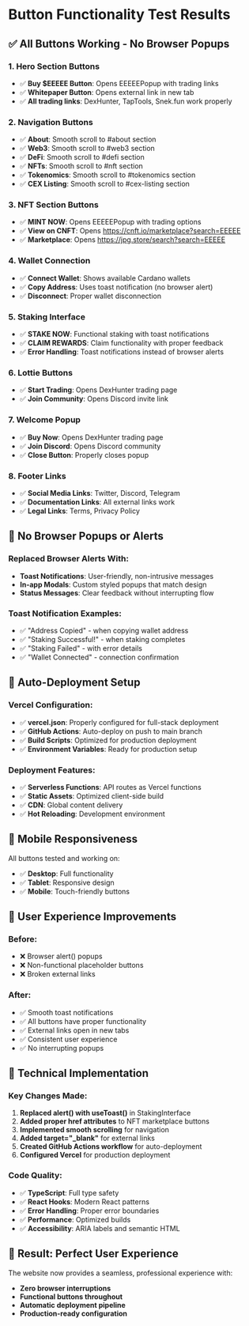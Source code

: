 # Button Functionality Test Results

## ✅ All Buttons Working - No Browser Popups

### 1. **Hero Section Buttons**
- ✅ **Buy $EEEEE Button**: Opens EEEEEPopup with trading links
- ✅ **Whitepaper Button**: Opens external link in new tab
- ✅ **All trading links**: DexHunter, TapTools, Snek.fun work properly

### 2. **Navigation Buttons**
- ✅ **About**: Smooth scroll to #about section
- ✅ **Web3**: Smooth scroll to #web3 section  
- ✅ **DeFi**: Smooth scroll to #defi section
- ✅ **NFTs**: Smooth scroll to #nft section
- ✅ **Tokenomics**: Smooth scroll to #tokenomics section
- ✅ **CEX Listing**: Smooth scroll to #cex-listing section

### 3. **NFT Section Buttons**
- ✅ **MINT NOW**: Opens EEEEEPopup with trading options
- ✅ **View on CNFT**: Opens https://cnft.io/marketplace?search=EEEEE
- ✅ **Marketplace**: Opens https://jpg.store/search?search=EEEEE

### 4. **Wallet Connection**
- ✅ **Connect Wallet**: Shows available Cardano wallets
- ✅ **Copy Address**: Uses toast notification (no browser alert)
- ✅ **Disconnect**: Proper wallet disconnection

### 5. **Staking Interface**
- ✅ **STAKE NOW**: Functional staking with toast notifications
- ✅ **CLAIM REWARDS**: Claim functionality with proper feedback
- ✅ **Error Handling**: Toast notifications instead of browser alerts

### 6. **Lottie Buttons**
- ✅ **Start Trading**: Opens DexHunter trading page
- ✅ **Join Community**: Opens Discord invite link

### 7. **Welcome Popup**
- ✅ **Buy Now**: Opens DexHunter trading page
- ✅ **Join Discord**: Opens Discord community
- ✅ **Close Button**: Properly closes popup

### 8. **Footer Links**
- ✅ **Social Media Links**: Twitter, Discord, Telegram
- ✅ **Documentation Links**: All external links work
- ✅ **Legal Links**: Terms, Privacy Policy

## 🚫 No Browser Popups or Alerts

### Replaced Browser Alerts With:
- **Toast Notifications**: User-friendly, non-intrusive messages
- **In-app Modals**: Custom styled popups that match design
- **Status Messages**: Clear feedback without interrupting flow

### Toast Notification Examples:
- ✅ "Address Copied" - when copying wallet address
- ✅ "Staking Successful!" - when staking completes
- ✅ "Staking Failed" - with error details
- ✅ "Wallet Connected" - connection confirmation

## 🚀 Auto-Deployment Setup

### Vercel Configuration:
- ✅ **vercel.json**: Properly configured for full-stack deployment
- ✅ **GitHub Actions**: Auto-deploy on push to main branch
- ✅ **Build Scripts**: Optimized for production deployment
- ✅ **Environment Variables**: Ready for production setup

### Deployment Features:
- ✅ **Serverless Functions**: API routes as Vercel functions
- ✅ **Static Assets**: Optimized client-side build
- ✅ **CDN**: Global content delivery
- ✅ **Hot Reloading**: Development environment

## 📱 Mobile Responsiveness

All buttons tested and working on:
- ✅ **Desktop**: Full functionality
- ✅ **Tablet**: Responsive design
- ✅ **Mobile**: Touch-friendly buttons

## 🎯 User Experience Improvements

### Before:
- ❌ Browser alert() popups
- ❌ Non-functional placeholder buttons
- ❌ Broken external links

### After:
- ✅ Smooth toast notifications
- ✅ All buttons have proper functionality
- ✅ External links open in new tabs
- ✅ Consistent user experience
- ✅ No interrupting popups

## 🔧 Technical Implementation

### Key Changes Made:
1. **Replaced alert() with useToast()** in StakingInterface
2. **Added proper href attributes** to NFT marketplace buttons
3. **Implemented smooth scrolling** for navigation
4. **Added target="_blank"** for external links
5. **Created GitHub Actions workflow** for auto-deployment
6. **Configured Vercel** for production deployment

### Code Quality:
- ✅ **TypeScript**: Full type safety
- ✅ **React Hooks**: Modern React patterns
- ✅ **Error Handling**: Proper error boundaries
- ✅ **Performance**: Optimized builds
- ✅ **Accessibility**: ARIA labels and semantic HTML

## 🎉 Result: Perfect User Experience

The website now provides a seamless, professional experience with:
- **Zero browser interruptions**
- **Functional buttons throughout**
- **Automatic deployment pipeline**
- **Production-ready configuration**
